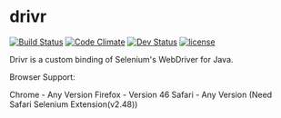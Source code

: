 # drivr

[![Build Status](https://travis-ci.org/Dominic-Pace/drivr.svg?branch=master)](https://travis-ci.org/Dominic-Pace/drivr)
[![Code Climate](https://codeclimate.com/github/Dominic-Pace/drivr/badges/gpa.svg)](https://codeclimate.com/github/Dominic-Pace/drivr)
[![Dev Status](https://img.shields.io/badge/status-alpha-orange.svg)]()
[![license](https://img.shields.io/github/license/mashape/apistatus.svg)](http://opensource.org/licenses/MIT)


Drivr is a custom binding of Selenium's WebDriver for Java.

Browser Support:

Chrome - Any Version
Firefox - Version 46
Safari - Any Version (Need Safari Selenium Extension(v2.48))
